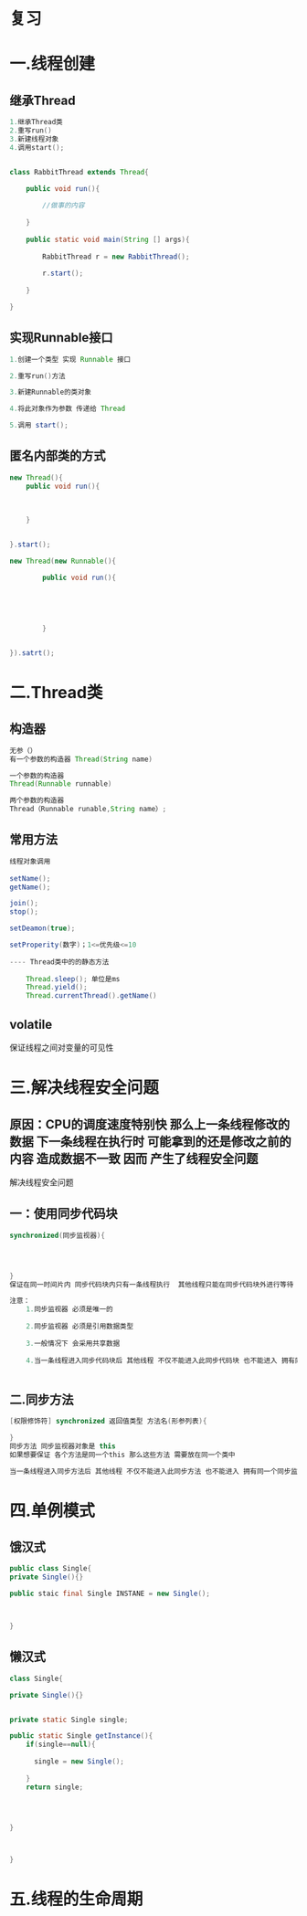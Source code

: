 # 复习

# 一.线程创建

## 继承Thread

```java
1.继承Thread类
2.重写run()
3.新建线程对象
4.调用start();


class RabbitThread extends Thread{

	public void run(){
	
		//做事的内容
	
	}
	
	public static void main(String [] args){
	
		RabbitThread r = new RabbitThread();
		
		r.start();
	
	}

}


```

## 实现Runnable接口

```java
1.创建一个类型 实现 Runnable 接口

2.重写run()方法

3.新建Runnable的类对象

4.将此对象作为参数 传递给 Thread

5.调用 start();

```

## 匿名内部类的方式

```java
new Thread(){
	public void run(){
	
	
	
	}


}.start();

new Thread(new Runnable(){

		public void run(){
		
		
		
		
		
		}


}).satrt();
```

# 二.Thread类

## 构造器

```java
无参（）
有一个参数的构造器 Thread(String name)

一个参数的构造器
Thread(Runnable runnable)

两个参数的构造器
Thread（Runnable runable,String name）;
```

## 常用方法

```java
线程对象调用
    
setName();
getName();

join();
stop();

setDeamon(true);

setProperity(数字)；1<=优先级<=10
    
---- Thread类中的的静态方法
    
    Thread.sleep(); 单位是ms
    Thread.yield();
    Thread.currentThread().getName()

```

## volatile

保证线程之间对变量的可见性



# 三.解决线程安全问题

## 原因：CPU的调度速度特别快 那么上一条线程修改的数据 下一条线程在执行时 可能拿到的还是修改之前的内容  造成数据不一致 因而 产生了线程安全问题

解决线程安全问题

## 一：使用同步代码块

```java
synchronized(同步监视器){




}
保证在同一时间片内 同步代码块内只有一条线程执行  其他线程只能在同步代码块外进行等待

注意：
    1.同步监视器 必须是唯一的 
    
    2.同步监视器 必须是引用数据类型
    
    3.一般情况下 会采用共享数据
    
    4.当一条线程进入同步代码块后 其他线程 不仅不能进入此同步代码块 也不能进入 拥有同一个同步监视器的其他同步代码块
       

```

## 二.同步方法

```java
[权限修饰符] synchronized 返回值类型 方法名(形参列表){

}
同步方法 同步监视器对象是 this 
如果想要保证 各个方法是同一个this 那么这些方法 需要放在同一个类中

当一条线程进入同步方法后 其他线程 不仅不能进入此同步方法 也不能进入 拥有同一个同步监视器的其他同步方法


```

# 四.单例模式

## 饿汉式

```java
public class Single{
private Single(){}

public staic final Single INSTANE = new Single();



}
```





## 懒汉式

```java
class Single{

private Single(){}


private static Single single;

public static Single getInstance(){
	if(single==null){
	
	  single = new Single();
	
	}
	return single;




}



}
```

# 五.线程的生命周期

